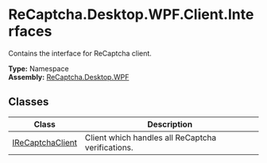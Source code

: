 # ReCaptcha.Desktop.WPF.Client.Interfaces
Contains the interface for ReCaptcha client. 

**Type:** Namespace
<br />
**Assembly:** [ReCaptcha.Desktop.WPF](/ReCaptcha.Desktop/reference/recaptcha.desktop.wpf/)

## Classes
| Class                                                                           | Description                                       |
|---------------------------------------------------------------------------------|---------------------------------------------------|
| [IReCaptchaClient](/ReCaptcha.Desktop/reference/recaptcha.desktop.wpf/client/interfaces/ireCaptchaclient.html)   | Client which handles all ReCaptcha verifications.   |